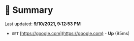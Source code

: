 # 📖 Summary
Last updated: **9/10/2021, 9:12:53 PM**

- `GET` [https://google.com](https://google.com) - **Up** (95ms)
